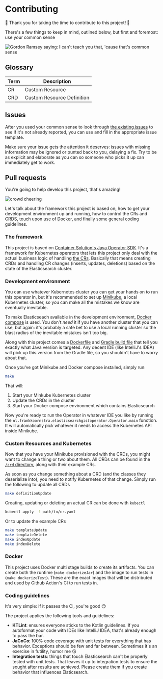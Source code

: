 # Contributing

:tada: Thank you for taking the time to contribute to this project! :tada:

There's a few things to keep in mind, outlined below, but first and foremost: use your common sense

![Gordon Ramsey saying: I can't teach you that, 'cause that's common sense](https://media2.giphy.com/media/5z83tLvEy5iXH25uJP/source.gif)

## Glossary

| Term | Description                |
|------|----------------------------|
| CR   | Custom Resource            |
| CRD  | Custom Resource Definition |

## Issues

After you used your common sense to look through [the existing issues](https://github.com/frankkoornstra/elasticsearch-gist-operator/issues) to see if it's not already reported, you can use and fill in the appropriate issue template.

Make sure your issue gets the attention it deserves: issues with missing information may be ignored or punted back to you, delaying a fix. Try to be as explicit and elaborate as you can so someone who picks it up can immediately get to work.

## Pull requests

You're going to help develop this project, that's amazing!

![crowd cheering](https://media1.giphy.com/media/srg19CG0cKMuI/200.gif)

Let's talk about the framework this project is based on, how to get your development environment up and running, how to control the CRs and CRDS, touch upon use of Docker, and finally some general coding guidelines.

### The framework

This project is based on [Container Solution's Java Operator SDK](https://github.com/ContainerSolutions/java-operator-sdk). It's a framework for Kubernetes operators that lets this project only deal with the actual business logic of handling [the CRs](https://kubernetes.io/docs/concepts/extend-kubernetes/api-extension/custom-resources/). Basically that means creating CRDs and handling CR changes (inserts, updates, deletions) based on the state of the Elasticsearch cluster.

### Development environment

You can use whatever Kubernetes cluster you can get your hands on to run this operator in, but it's recommended to set up [Minikube](https://kubernetes.io/docs/setup/learning-environment/minikube/), a local Kubernetes cluster, so you can make all the mistakes we know are eventually inevitable.

To make Elasticseach available in the development environment, [Docker compose](https://docs.docker.com/compose/) is used. You don't _need_ it if you have another cluster that you can use, but again: it's probably a safe bet to use a local running cluster so the blast radius of the inevitable mistakes isn't too big.

Along with this project comes a [Dockerfile](/Dockerfile) and [Gradle build file](/build.gradle.kts) that tell you exactly what Java version is targeted. Any decent IDE (like IntelliJ's IDEA) will pick up this version from the Gradle file, so you shouldn't have to worry about that.

Once you've got Minikube and Docker compose installed, simply run
```bash
make
```

That will:
1. Start your Minkube Kubernetes cluster
1. Update the CRDs in the cluster
1. Start your Docker compose environment which contains Elasticsearch

Now you're ready to run the Operator in whatever IDE you like by running the `nl.frankkoornstra.elasticsearchgistoperator.Operator.main` function. It will automatically pick whatever it needs to access the Kubernetes API inside Minikube.

### Custom Resources and Kubernetes

Now that you have your Minikube provisioned with the CRDs, you might want to change a thing or two about them. All CRDs can be found in the [`/crd` directory](/crd), along with their example CRs.

As soon as you change something about a CRD (and the classes they deserialize into), you need to notify Kubernetes of that change. Simply run the following to update all CRDs
```bash
make definitionUpdate
```

Creating, updating or deleting an actual CR can be done with `kubectl`
```bash
kubectl apply -f path/to/cr.yaml
```

Or to update the example CRs
```bash
make templateUpdate
make templateDelete
make indexUpdate
make indexDelete
```

### Docker

This project uses Docker multi stage builds to create its artifacts. You can create both the runtime (`make dockerizeJar`) and the image to run tests in (`make dockerizeTest`). These are the exact images that will be distributed and used by Github Action's CI to run tests in.

### Coding guidelines

It's very simple: if it passes the CI, you're good :smirk:

The project applies the following tools and guidelines:
* **KTLint**: ensures everyone sticks to the Kotlin guidelines. If you autoformat your code with IDEs like IntelliJ IDEA, that's already enough to pass the bar.
* **JaCoCo**: 100% code coverage with unit tests for everything that has behavior. Exceptions should be few and far between. Sometimes it's an exercise in futility, humor me :kissing_heart:
* **Integration tests**: things that touch Elasticsearch can't be properly tested with unit tests. That leaves it up to integration tests to ensure the sought after results are achieved. Please create them if you create behavior that influences Elaticsearch.
